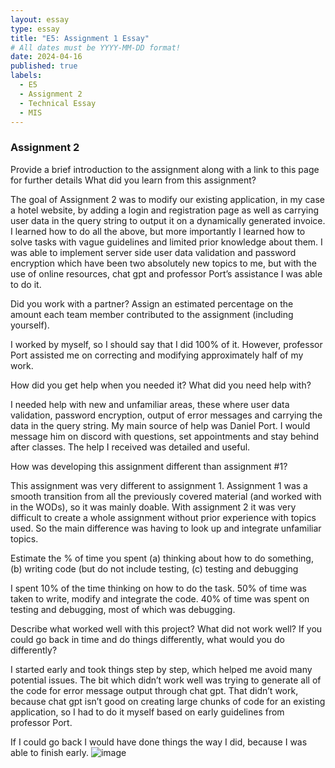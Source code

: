 ```yaml
---
layout: essay
type: essay
title: "E5: Assignment 1 Essay"
# All dates must be YYYY-MM-DD format!
date: 2024-04-16
published: true
labels:
  - E5
  - Assignment 2
  - Technical Essay
  - MIS 
---
```

### Assignment 2

Provide a brief introduction to the assignment along with a link to this page for further details
What did you learn from this assignment?

The goal of Assignment 2 was to modify our existing application, in my case a hotel website, by adding a login and registration page as well as carrying user data in the query string to output it on a dynamically generated invoice. 
I learned how to do all the above, but more importantly I learned how to solve tasks with vague guidelines and limited prior knowledge about them. I was able to implement server side user data validation and password encryption which have been two absolutely new topics to me, but with the use of online resources, chat gpt and professor Port’s assistance I was able to do it.


Did you work with a partner? Assign an estimated percentage on the amount each team member contributed to the assignment (including yourself).

I worked by myself, so I should say that I did 100% of it. However, professor Port assisted me on correcting and modifying approximately half of my work.


How did you get help when you needed it? What did you need help with?

I needed help with new and unfamiliar areas, these where user data validation, password encryption, output of error messages and carrying the data in the query string. My main source of help was Daniel Port. I would message him on discord with questions, set appointments and stay behind after classes. The help I received was detailed and useful.


How was developing this assignment different than assignment #1?

This assignment was very different to assignment 1. Assignment 1 was a smooth transition from all the previously covered material (and worked with in the WODs), so it was mainly doable. With assignment 2 it was very difficult to create a whole assignment without prior experience with topics used. So the main difference was having to look up and integrate unfamiliar topics.


Estimate the % of time you spent (a) thinking about how to do something, (b) writing code (but do not include testing, (c) testing and debugging

I spent 10% of the time thinking on how to do the task. 50% of time was taken to write, modify and integrate the code. 40% of time was spent on testing and debugging, most of which was debugging.


Describe what worked well with this project? What did not work well?
If you could go back in time and do things differently, what would you do differently?

I started early and took things step by step, which helped me avoid many potential issues. The bit which didn’t work well was trying to generate all of the code for error message output through chat gpt. That didn’t work, because chat gpt isn’t good on creating large chunks of code for an existing application, so I had to do it myself based on early guidelines from professor Port.

If I could go back I would have done things the way I did, because I was able to finish early.
![image](https://github.com/antipov27/antipov27.github.io/assets/156292832/721028e6-43a1-4130-8d4e-50e11ab50b25)


